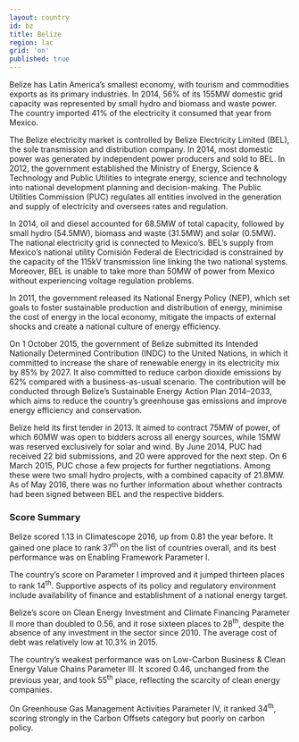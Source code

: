 ```yaml
---
layout: country
id: bz
title: Belize
region: lac
grid: 'on'
published: true
---
```


Belize has Latin America’s smallest economy, with tourism and commodities exports as its primary industries. In 2014, 56% of its 155MW domestic grid capacity was represented by small hydro and biomass and waste power. The country imported 41% of the electricity it consumed that year from Mexico.

The Belize electricity market is controlled by Belize Electricity Limited (BEL), the sole transmission and distribution company. In 2014, most domestic power was generated by independent power producers and sold to BEL. In 2012, the government established the Ministry of Energy, Science & Technology and Public Utilities to integrate energy, science and technology into national development planning and decision-making. The Public Utilities Commission (PUC) regulates all entities involved in the generation and supply of electricity and oversees rates and regulation.

In 2014, oil and diesel accounted for 68.5MW of total capacity, followed by small hydro (54.5MW), biomass and waste (31.5MW) and solar (0.5MW). The national electricity grid is connected to Mexico’s. BEL’s supply from Mexico’s national utility Comisión Federal de Electricidad is constrained by the capacity of the 115kV transmission line linking the two national systems. Moreover, BEL is unable to take more than 50MW of power from Mexico without experiencing voltage regulation problems.

In 2011, the government released its National Energy Policy (NEP), which set goals to foster sustainable production and distribution of energy, minimise the cost of energy in the local economy, mitigate the impacts of external shocks and create a national culture of energy efficiency.

On 1 October 2015, the government of Belize submitted its Intended Nationally Determined Contribution (INDC) to the United Nations, in which it committed to increase the share of renewable energy in its electricity mix by 85% by 2027. It also committed to reduce carbon dioxide emissions by 62% compared with a business-as-usual scenario. The contribution will be conducted through Belize’s Sustainable Energy Action Plan 2014–2033, which aims to reduce the country’s greenhouse gas emissions and improve energy efficiency and conservation.

Belize held its first tender in 2013. It aimed to contract 75MW of power, of which 60MW was open to bidders across all energy sources, while 15MW was reserved exclusively for solar and wind. By June 2014, PUC had received 22 bid submissions, and 20 were approved for the next step. On 6 March 2015, PUC chose a few projects for further negotiations. Among these were two small hydro projects, with a combined capacity of 21.8MW. As of May 2016, there was no further information about whether contracts had been signed between BEL and the respective bidders.


### Score Summary

Belize scored 1.13 in Climatescope 2016, up from 0.81 the year before. It gained one place to rank 37<sup>th</sup> on the list of countries overall, and its best performance was on Enabling Framework Parameter I.

The country’s score on Parameter I improved and it jumped thirteen places to rank 14<sup>th</sup>. Supportive aspects of its policy and regulatory environment include availability of finance and establishment of a national energy target.

Belize’s score on Clean Energy Investment and Climate Financing Parameter II more than doubled to 0.56, and it rose sixteen places to 28<sup>th</sup>, despite the absence of any investment in the sector since 2010. The average cost of debt was relatively low at 10.3% in 2015. 

The country’s weakest performance was on Low-Carbon Business & Clean Energy Value Chains Parameter III. It scored 0.46, unchanged from the previous year, and took 55<sup>th</sup> place, reflecting the scarcity of clean energy companies.

On Greenhouse Gas Management Activities Parameter IV, it ranked 34<sup>th</sup>, scoring strongly in the Carbon Offsets category but poorly on carbon policy.
